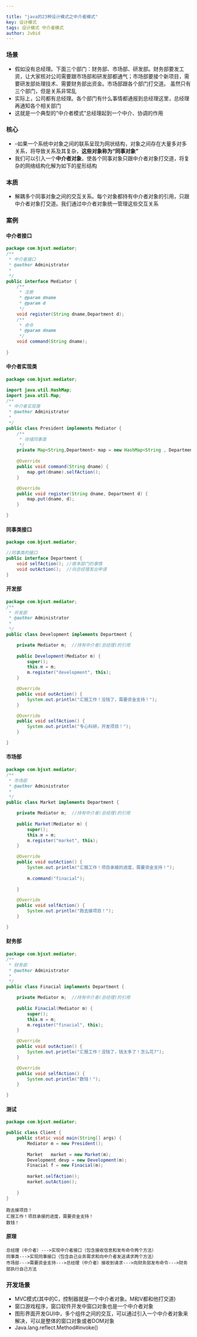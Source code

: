 ```yaml
---

title: "java的23种设计模式之中介者模式"
key: 设计模式
tags: 设计模式 中介者模式
author: Jv0id
---
```




### 场景

- 假如没有总经理。下面三个部门：财务部、市场部、研发部。财务部要发工资，让大家核对公司需要跟市场部和研发部都通气；市场部要接个新项目，需要研发部处理技术、需要财务部出资金。市场部跟各个部门打交道。  虽然只有三个部门，但是关系非常乱
- 实际上，公司都有总经理。各个部门有什么事情都通报到总经理这里，总经理再通知各个相关部门
- 这就是一个典型的“中介者模式”总经理起到一个中介、协调的作用



### 核心

- –如果一个系统中对象之间的联系呈现为网状结构，对象之间存在大量多对多关系，将导致关系及其复杂，**这些对象称为“同事对象”**
- 我们可以引入一个**中介者对象**，使各个同事对象只跟中介者对象打交道，将复杂的网络结构化解为如下的星形结构



### 本质

- 解耦多个同事对象之间的交互关系。每个对象都持有中介者对象的引用，只跟中介者对象打交道。我们通过中介者对象统一管理这些交互关系



### 案例

#### 中介者接口

```java
package com.bjsxt.mediator;
/**
 * 中介者接口
 * @author Administrator
 *
 */
public interface Mediator {
	/**
	 * 注册
	 * @param dname
	 * @param d
	 */
	void register(String dname,Department d);
	/**
	 * 命令
	 * @param dname
	 */
	void command(String dname);
	
}

```



#### 中介者实现类

```java
package com.bjsxt.mediator;

import java.util.HashMap;
import java.util.Map;
/**
 * 中介者实现类
 * @author Administrator
 *
 */
public class President implements Mediator {
	/**
	 * 存储同事类
	 */
	private Map<String,Department> map = new HashMap<String , Department>();
	
	@Override
	public void command(String dname) {
		map.get(dname).selfAction();
	}

	@Override
	public void register(String dname, Department d) {
		map.put(dname, d);
	}

}

```



#### 同事类接口

```java
package com.bjsxt.mediator;

//同事类的接口
public interface Department {
	void selfAction(); //做本部门的事情
	void outAction();  //向总经理发出申请
}

```



#### 开发部

```java
package com.bjsxt.mediator;
/**
 * 开发部
 * @author Administrator
 *
 */
public class Development implements Department {

	private Mediator m;  //持有中介者(总经理)的引用
	
	public Development(Mediator m) {
		super();
		this.m = m;
		m.register("development", this);
	}

	@Override
	public void outAction() {
		System.out.println("汇报工作！没钱了，需要资金支持！");
	}

	@Override
	public void selfAction() {
		System.out.println("专心科研，开发项目！");
	}

}

```



#### 市场部

```java
package com.bjsxt.mediator;
/**
 * 市场部
 * @author Administrator
 *
 */
public class Market implements Department {

	private Mediator m;  //持有中介者(总经理)的引用
	
	public Market(Mediator m) {
		super();
		this.m = m;
		m.register("market", this);
	}

	@Override
	public void outAction() {
		System.out.println("汇报工作！项目承接的进度，需要资金支持！");
		
		m.command("finacial");
		
	}

	@Override
	public void selfAction() {
		System.out.println("跑去接项目！");
	}

}

```



#### 财务部

```java
package com.bjsxt.mediator;
/**
 * 财务部
 * @author Administrator
 *
 */
public class Finacial implements Department {

	private Mediator m;  //持有中介者(总经理)的引用
	
	public Finacial(Mediator m) {
		super();
		this.m = m;
		m.register("finacial", this);
	}

	@Override
	public void outAction() {
		System.out.println("汇报工作！没钱了，钱太多了！怎么花?");
	}

	@Override
	public void selfAction() {
		System.out.println("数钱！");
	}

}

```



#### 测试

```java
package com.bjsxt.mediator;

public class Client {
	public static void main(String[] args) {
		Mediator m = new President();
		
		Market   market = new Market(m);
		Development devp = new Development(m);
		Finacial f = new Finacial(m);
		
		market.selfAction();
		market.outAction();
		
	}
}

```

```
跑去接项目！
汇报工作！项目承接的进度，需要资金支持！
数钱！
```



#### 原理

```
总经理（中介者）--->实现中介者接口（包含接收信息和发布命令两个方法）
同事类--->实现同事接口（包含自己业务需求和向中介者发送请求两个方法）
市场部--->需要资金支持--->总经理（中介者）接收到请求--->向财务部发布命令--->财务部执行自己方法
```



### 开发场景

- MVC模式(其中的C，控制器就是一个中介者对象。M和V都和他打交道)
- 窗口游戏程序，窗口软件开发中窗口对象也是一个中介者对象
- 图形界面开发GUI中，多个组件之间的交互，可以通过引入一个中介者对象来解决，可以是整体的窗口对象或者DOM对象
- Java.lang.reflect.Method#invoke()
